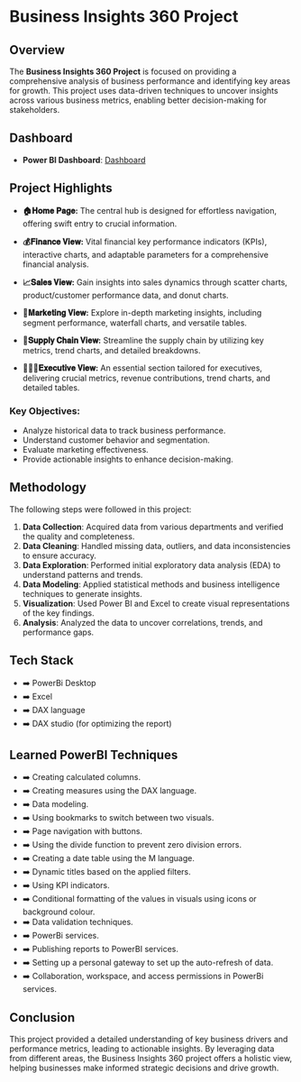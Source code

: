 # Business Insights 360 Project

## Overview
The **Business Insights 360 Project** is focused on providing a comprehensive analysis of business performance and identifying key areas for growth. This project uses data-driven techniques to uncover insights across various business metrics, enabling better decision-making for stakeholders.

## Dashboard
- **Power BI Dashboard**: [Dashboard](https://app.powerbi.com/view?r=eyJrIjoiN2RjYjQ1ZmYtN2MxOS00MjkyLWEzNGQtYmZlOTQwMWMwYzQ5IiwidCI6ImM2ZTU0OWIzLTVmNDUtNDAzMi1hYWU5LWQ0MjQ0ZGM1YjJjNCJ9)

## Project Highlights

- **🏠𝐇𝐨𝐦𝐞 𝐏𝐚𝐠𝐞:** The central hub is designed for effortless navigation, offering swift entry to crucial information.

- **💰𝐅𝐢𝐧𝐚𝐧𝐜𝐞 𝐕𝐢𝐞𝐰:** Vital financial key performance indicators (KPIs), interactive charts, and adaptable parameters for a comprehensive financial analysis.

- **📈𝐒𝐚𝐥𝐞𝐬 𝐕𝐢𝐞𝐰:** Gain insights into sales dynamics through scatter charts, product/customer performance data, and donut charts.

- **📢𝐌𝐚𝐫𝐤𝐞𝐭𝐢𝐧𝐠 𝐕𝐢𝐞𝐰:** Explore in-depth marketing insights, including segment performance, waterfall charts, and versatile tables.

- **🚚𝐒𝐮𝐩𝐩𝐥𝐲 𝐂𝐡𝐚𝐢𝐧 𝐕𝐢𝐞𝐰:** Streamline the supply chain by utilizing key metrics, trend charts, and detailed breakdowns.

- **👨🏻‍💼𝐄𝐱𝐞𝐜𝐮𝐭𝐢𝐯𝐞 𝐕𝐢𝐞𝐰:** An essential section tailored for executives, delivering crucial metrics, revenue contributions, trend charts, and detailed tables.


### Key Objectives:
- Analyze historical data to track business performance.
- Understand customer behavior and segmentation.
- Evaluate marketing effectiveness.
- Provide actionable insights to enhance decision-making.

## Methodology
The following steps were followed in this project:
1. **Data Collection**: Acquired data from various departments and verified the quality and completeness.
2. **Data Cleaning**: Handled missing data, outliers, and data inconsistencies to ensure accuracy.
3. **Data Exploration**: Performed initial exploratory data analysis (EDA) to understand patterns and trends.
4. **Data Modeling**: Applied statistical methods and business intelligence techniques to generate insights.
5. **Visualization**: Used Power BI and Excel to create visual representations of the key findings.
6. **Analysis**: Analyzed the data to uncover correlations, trends, and performance gaps.


## Tech Stack
- ➡️ PowerBi Desktop
- ➡️ Excel
- ➡️ DAX language
- ➡️ DAX studio (for optimizing the report)

## Learned PowerBI Techniques

- ➡️ Creating calculated columns.
- ➡️ Creating measures using the DAX language.
- ➡️ Data modeling.
- ➡️ Using bookmarks to switch between two visuals.
- ➡️ Page navigation with buttons.
- ➡️ Using the divide function to prevent zero division errors.
- ➡️ Creating a date table using the M language.
- ➡️ Dynamic titles based on the applied filters.
- ➡️ Using KPI indicators.
- ➡️ Conditional formatting of the values in visuals using icons or background colour.
- ➡️ Data validation techniques.
- ➡️ PowerBi services.
- ➡️ Publishing reports to PowerBI services.
- ➡️ Setting up a personal gateway to set up the auto-refresh of data.
- ➡️ Collaboration, workspace, and access permissions in PowerBi services.


## Conclusion
This project provided a detailed understanding of key business drivers and performance metrics, leading to actionable insights. By leveraging data from different areas, the Business Insights 360 project offers a holistic view, helping businesses make informed strategic decisions and drive growth.




